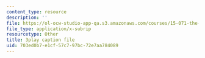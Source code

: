 ```yaml
---
content_type: resource
description: ''
file: https://ol-ocw-studio-app-qa.s3.amazonaws.com/courses/15-071-the-analytics-edge-spring-2017/703ed0b7e1cf57c797bc72e7aa784089_vhkBbC9qp1M.vtt
file_type: application/x-subrip
resourcetype: Other
title: 3play caption file
uid: 703ed0b7-e1cf-57c7-97bc-72e7aa784089
---
```

